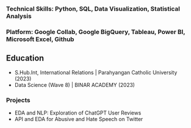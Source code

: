 ### Technical Skills: Python, SQL, Data Visualization, Statistical Analysis
### Platform: Google Collab, Google BigQuery, Tableau, Power BI, Microsoft Excel, Github

## Education
- S.Hub.Int, International Relations | Parahyangan Catholic University (2023)
- Data Science (Wave 8) | BINAR ACADEMY (2023)

### Projects
- EDA and NLP: Exploration of ChatGPT User Reviews
- API and EDA for Abusive and Hate Speech on Twitter

